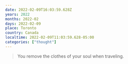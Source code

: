```yaml
---
date: 2022-02-09T16:03:59.628Z
years: 2022
months: 2022-02
days: 2022-02-09
place: Toronto
country: Canada
localtime: 2022-02-09T11:03:59.628-05:00
categories: ["thought"]
---
```

> You remove the clothes of your soul when traveling.
